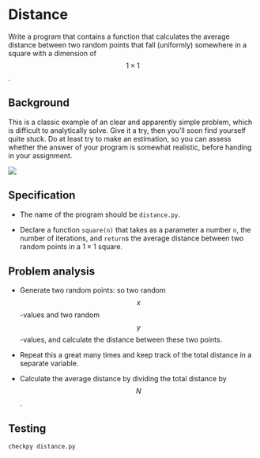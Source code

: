 # Distance

Write a program that contains a function that calculates the average distance
between two random points that fall (uniformly) somewhere in a square with a dimension of $$1\times 1$$.


## Background

This is a classic example of an clear and apparently simple problem, which is difficult to analytically solve. Give it a try, then you'll soon find yourself quite stuck. Do at least try to make an estimation, so you can assess whether the answer of your program is somewhat realistic, before handing in your assignment.

![](../../../assets/vierkant.png)


## Specification

* The name of the program should be `distance.py`.

* Declare a function `square(n)` that takes as a parameter a number `n`, the number of iterations, and `return`s the average distance between two random points in a $1 \times 1$ square.


## Problem analysis

* Generate two random points: so two random $$x$$-values and two random $$y$$-values, and calculate the distance between these two points.

* Repeat this a great many times and keep track of the total distance in a separate variable.

* Calculate the average distance by dividing the total distance by $$N$$.


## Testing

	checkpy distance.py
